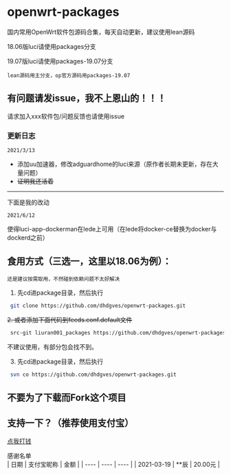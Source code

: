 # openwrt-packages
国内常用OpenWrt软件包源码合集，每天自动更新，建议使用lean源码


18.06版luci请使用packages分支


19.07版luci请使用packages-19.07分支

`lean源码用主分支，op官方源码用packages-19.07`

## 有问题请发issue，我不上恩山的！！！
请求加入xxx软件包/问题反馈也请使用issue

### 更新日志
`2021/3/13`
- 添加uu加速器，修改adguardhome的luci来源（原作者长期未更新，存在大量问题）
- ~~证明我还活着~~
*********
下面是我的改动

`2021/6/12`

使得luci-app-dockerman在lede上可用（在lede将docker-ce替换为docker与dockerd之前）
## 食用方式（三选一，这里以18.06为例）：
`还是建议按需取用，不然碰到依赖问题不太好解决`
1. 先cd进package目录，然后执行
```bash
 git clone https://github.com/dhdgves/openwrt-packages.git
```
~~2. 或者添加下面代码到feeds.conf.default文件~~
```bash
 src-git liuran001_packages https://github.com/dhdgves/openwrt-packages.git
```
不建议使用，有部分包会找不到。

3. 先cd进package目录，然后执行
```bash
 svn co https://github.com/dhdgves/openwrt-packages.git
```

## 不要为了下载而Fork这个项目

## 支持一下？（推荐使用支付宝）
[点我打钱](https://ac59075b964b0715.link.6n6n.top/app/index.php?rootid=123&n=qrpay_free)

感谢名单  
| 日期 | 支付宝昵称 | 金额 |
| ---- | ---- | ---- |
| 2021-03-19 | **辰 | 20.00元 |

